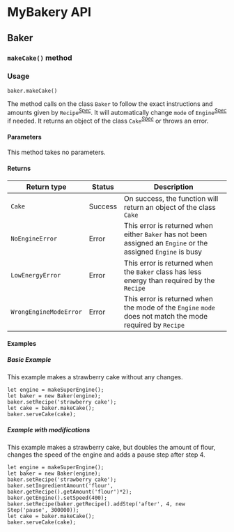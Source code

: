# MyBakery API

## Baker

### `makeCake()` method

### Usage

`baker.makeCake()`

The method calls on the class `Baker` to follow the exact instructions and amounts given by 
`Recipe`<sup><cite>[Spec][1]</cite></sup>. It will automatically 
change `mode` 
of `Engine`<sup><cite>[Spec][1]</cite></sup> if needed. It returns an object of the class 
`Cake`<sup><cite>[Spec][1]</cite></sup> or throws an error.

#### Parameters

This method takes no parameters.

#### Returns

|Return type | Status | Description |
|---------|--------|-------------|
|`Cake`| Success | On success, the function will return an object of the class `Cake` |
|`NoEngineError`| Error | This error is returned when either `Baker` has not been assigned an `Engine` or the assigned `Engine` is busy|
|`LowEnergyError` |Error | This error is returned when the `Baker` class has less energy than required by the `Recipe`
|`WrongEngineModeError`| Error| This error is returned when the mode of the `Engine` `mode` does not match the mode required by `Recipe` | 


#### Examples

##### Basic Example
This example makes a strawberry cake without any changes.
```
let engine = makeSuperEngine();
let baker = new Baker(engine);
baker.setRecipe('strawberry cake');
let cake = baker.makeCake();
baker.serveCake(cake);
```
##### Example with modifications
This example makes a strawberry cake, but doubles the amount of flour, changes the speed of the engine 
and adds a pause step after step 4.
```
let engine = makeSuperEngine();
let baker = new Baker(engine);
baker.setRecipe('strawberry cake');
baker.setIngredientAmount('flour', baker.getRecipe().getAmount('flour')*2);
baker.getEngine().setSpeed(400);
baker.setRecipe(baker.getRecipe().addStep('after', 4, new Step('pause', 300000));
let cake = baker.makeCake();
baker.serveCake(cake);
```


[1]: #